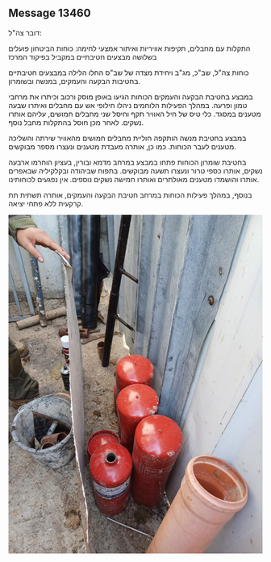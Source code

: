 ## Message 13460

דובר צה"ל:

התקלות עם מחבלים, תקיפות אוויריות ואיתור אמצעי לחימה: כוחות הביטחון פועלים בשלושה מבצעים חטיבתיים במקביל בפיקוד המרכז

כוחות צה"ל, שב"כ, מג"ב ויחידת מצדה של שב"ס החלו הלילה במבצעים חטיבתיים בחטיבות הבקעה והעמקים, במנשה ובשומרון.

במבצע בחטיבת הבקעה והעמקים הכוחות הגיעו באופן מוסק ורכוב וכיתרו את מרחבי טמון ופרעה. במהלך הפעילות הלוחמים ניהלו חילופי אש עם מחבלים ואיתרו שבעה מטענים במסגד. כלי טיס של חיל האוויר תקף וחיסל שני מחבלים חמושים, עליהם אותרו נשקים. לאחר מכן חוסל בהתקלות מחבל נוסף.

במבצע בחטיבת מנשה הותקפה חוליית מחבלים חמושים מהאוויר שירתה והשליכה מטענים לעבר הכוחות. כמו כן, אותרה מעבדת מטענים ונעצרו מספר מבוקשים. 

בחטיבת שומרון הכוחות פתחו במבצע במרחב מדמא ובורין, בעציון הוחרמו ארבעה נשקים, אותרו כספי טרור ונעצרו תשעה מבוקשים. בתפוח שביהודה ובקלקיליה שבאפרים אותרו והושמדו מטענים מאולתרים ואותרו חמישה נשקים נוספים.
אין נפגעים לכוחותינו.

בנוסף, במהלך פעילות הכוחות במרחב חטיבת הבקעה והעמקים, אותרה תשתית תת קרקעית ללא פתחי יציאה.

![Photo](13460/13460_photo.jpg)
